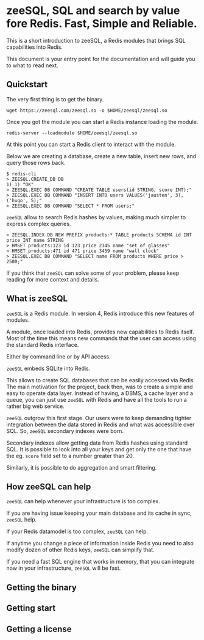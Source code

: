 # zeeSQL, SQL and search by value fore Redis. Fast, Simple and Reliable.

This is a short introduction to zeeSQL, a Redis modules that brings SQL capabilities into Redis.

This document is your entry point for the documentation and will guide you to what to read next.

## Quickstart

The very first thing is to get the binary.

```
wget https://zeesql.com/zeesql.so -o $HOME/zeesql/zeesql.so
```

Once you got the module you can start a Redis instance loading the module.

```
redis-server --loadmodule $HOME/zeesql/zeesql.so
```

At this point you can start a Redis client to interact with the module.

Below we are creating a database, create a new table, insert new rows, and query those rows back.

```
$ redis-cli
> ZEESQL.CREATE_DB DB
1) 1) "OK"
> ZEESQL.EXEC DB COMMAND "CREATE TABLE users(id STRING, score INT);"
> ZEESQL.EXEC DB COMMAND "INSERT INTO users VALUES('jausten', 3), ('hugo', 5);"
> ZEESQL.EXEC DB COMMAND "SELECT * FROM users;"
```

`zeeSQL` allow to search Redis hashes by values, making much simpler to express complex queries.

```
> ZEESQL.INDEX DB NEW PREFIX products:* TABLE products SCHEMA id INT price INT name STRING
> HMSET products:123 id 123 price 2345 name "set of glasses"
> HMSET products:471 id 471 price 3459 name "wall clock"
> ZEESQL.EXEC DB COMMAND "SELECT name FROM products WHERE price > 2500;"
```

If you think that `zeeSQL` can solve some of your problem, please keep reading for more context and details.

## What is zeeSQL

`zeeSQL` is a Redis module. 
In version 4, Redis introduce this new features of modules.

A module, once loaded into Redis, provides new capabilities to Redis itself.
Most of the time this means new commands that the user can access using the standard Redis interface.

Either by command line or by API access.

`zeeSQL` embeds SQLite into Redis.

This allows to create SQL databases that can be easily accessed via Redis.
The main motivation for the project, back then, was to create a simple and easy to operate data layer.
Instead of having, a DBMS, a cache layer and a queue, you can just use `zeeSQL` with Redis and have all the tools to run a rather big web service.

`zeeSQL` outgrow this first stage.
Our users were to keep demanding tighter integration between the data stored in Redis and what was accessible over SQL.
So, `zeeSQL` secondary indexes were born.

Secondary indexes allow getting data from Redis hashes using standard SQL.
It is possible to look into all your keys and get only the one that have the eg. `score` field set to a number greater than 20.

Similarly, it is possible to do aggregation and smart filtering.

## How zeeSQL can help

`zeeSQL` can help whenever your infrastructure is too complex.

If you are having issue keeping your main database and its cache in sync, `zeeSQL` help.

If your Redis datamodel is too complex, `zeeSQL` can help.

If anytime you change a piece of information inside Redis you need to also modify dozen of other Redis keys, `zeeSQL` can simplify that.

If you need a fast SQL engine that works in memory, that you can integrate now in your infrastructure, `zeeSQL` will be fast.

## Getting the binary

## Getting start

## Getting a license
